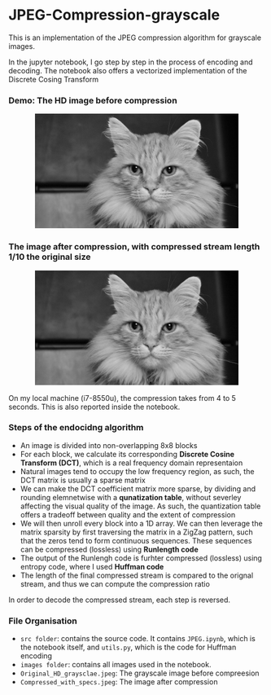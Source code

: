 # JPEG-Compression-grayscale
This is an implementation of the JPEG compression algorithm for grayscale images.

In the jupyter notebook, I go step by step in the process of encoding and decoding. The notebook also offers a vectorized implementation of the Discrete Cosing Transform

### Demo: The HD image before compression
<center>
<img src="Original_HD_grayscale.jpeg" width = 400>
</center>

### The image after compression, with compressed stream length 1/10 the original size
<center>
<img src="Compressed_with_specs.jpeg" width=400>
</center>

On my local machine (i7-8550u), the compression takes from 4 to 5 seconds. This is also reported inside the notebook.

### Steps of the endocidng algorithm
* An image is divided into non-overlapping 8x8 blocks
* For each block, we calculate its corresponding **Discrete Cosine Transform (DCT)**, which is a real frequency domain representaion
* Natural images tend to occupy the low frequency region, as such, the DCT matrix is usually a sparse matrix
* We can make the DCT coefficient matrix more sparse, by dividing and rounding elemnetwise with a **qunatization table**, without severley affecting the visual quality of the image. As such, the quantization table offers a tradeoff between quality and the extent of compression
* We will then unroll every block into a 1D array. We can then leverage the matrix sparsity by first traversing the matrix in a ZigZag pattern, such that the zeros tend to form continuous sequences. These sequences can be compressed (lossless) using **Runlength code**
* The output of the Runlengh code is furhter compressed (lossless) using entropy code, where I used **Huffman code**
* The length of the final compressed stream is compared to the orignal stream, and thus we can compute the compression ratio

In order to decode the compressed stream, each step is reversed.

### File Organisation
* `src folder`: contains the source code. It contains `JPEG.ipynb`, which is the notebook itself, and `utils.py`, which is the code for Huffman encoding
* `images folder`: contains all images used in the notebook.
* `Original_HD_graysclae.jpeg`: The grayscale image before compreesion
* `Compressed_with_specs.jpeg`: The image after compression

